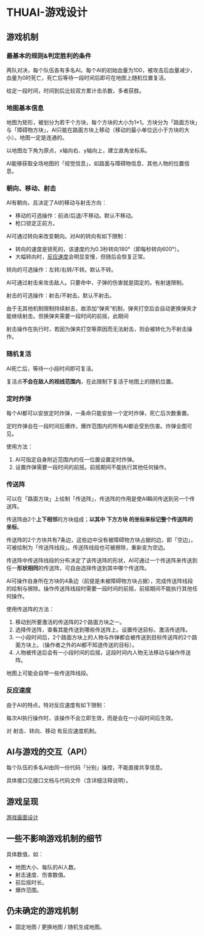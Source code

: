 # THUAI-游戏设计

## 游戏机制

### 最基本的规则&判定胜利的条件

两队对决，每个队伍各有多名AI。每个AI的初始血量为100，被攻击后血量减少，血量为0时死亡，死亡后等待一段时间后即可在地图上随机位置复活。

给定一段时间，时间到后比较双方累计击杀数，多者获胜。

### 地图基本信息

地图为矩形，被划分为若干个方块，每个方块的大小为1*1。方块分为「路面方块」与「障碍物方块」，AI只能在路面方块上移动（移动的最小单位远小于方块的大小）。地图一定是连通的。

以地图左下角为原点，x轴向右、y轴向上，建立直角坐标系。

AI能够获取全场地图的「视觉信息」，如路面与障碍物信息、其他人物的位置信息。

### 朝向、移动、射击

AI有朝向，且决定了AI的移动与射击方向：

- 移动的可选操作：前进/后退/不移动。默认不移动。
- 枪口锁定正前方。

AI可通过转向来改变朝向。对AI的转向有如下限制：

- 转向的速度是锁死的，该速度约为0.3秒转向180°（即每秒转向600°）。
- 大幅转向时，[反应速度](#反应速度)会明显变慢，但随后会恢复正常。

转向的可选操作：左转/右转/不转。默认不转。

AI可通过射击来攻击敌人。只要命中，子弹的伤害就是固定的。有射速限制。

射击的可选操作：射击/不射击。默认不射击。

由于无其他机制限制持续射击，故添加“弹夹”机制，弹夹打空后会自动更换弹夹才能继续射击。但换弹夹需要一段时间的前摇，此期间

射击操作在执行时，若因为弹夹打空等原因而无法射击，则会被转化为不射击操作。

### 随机复活

AI死亡后，等待一小段时间即可复活。

复活点**不会在敌人的视线范围内**，在此限制下复活于地图上的随机位置。

### 定时炸弹

每个AI都可以安放定时炸弹，一条命只能安放一个定时炸弹，死亡后次数重置。

定时炸弹会在一段时间后爆炸，爆炸范围内的所有AI都会受到伤害。炸弹全图可见。

使用方法：
1. AI可指定自身附近范围内的任一位置设置定时炸弹。
2. 设置炸弹需要一段时间的前摇。前摇期间不能执行其他任何操作。

### 传送阵

可以在「路面方块」上绘制「传送阵」，传送阵的作用是使AI瞬间传送到另一个传送阵。

传送阵由2个**上下相邻**的方块组成；**以其中 下方方块 的坐标来标记整个传送阵的坐标**。

传送阵的2个方块共有7条边，这些边中没有被障碍物方块占据的边，即「空边」，可被绘制为「传送阵线段」。传送阵线段也可被擦除，重新变为空边。

传送阵中传送阵线段的分布决定了该传送阵的形状，AI可通过一个传送阵来传送到任一**形状相同**的传送阵，可自由选择传送到其中哪个传送阵。

AI可操作自身所在方块的4条边（前提是未被障碍物方块占据），完成传送阵线段的绘制与擦除。操作传送阵线段时需要一段时间的前摇，前摇期间不能执行其他任何操作。

使用传送阵的方法：
1. 移动到所要激活的传送阵的2个路面方块之一。
2. 选择传送阵，查看其能传送到哪些传送阵上。设置传送目标，激活传送阵。
3. 一小段时间后，2个路面方块上的人物与炸弹都会被传送到目标传送阵的2个路面方块上。（操作者之外的AI都不知道传送的目标）。
4. 人物被传送后会有一小段时间的后摇，这段时间内人物无法移动与操作传送阵。

地图上可能会自带一些传送阵线段。

### 反应速度

由于AI的特点，特对反应速度有如下限制：

每次AI执行操作时，该操作不会立即生效，而是会在一小段时间后生效。

对 射击、转向、移动 有反应速度机制。

## AI与游戏的交互（API）

每个队伍的多名AI由同一份代码「分别」操控，不能直接共享信息。

具体接口见接口文档与代码文件（含详细注释说明）。

## 游戏呈现

[游戏画面设计](游戏画面设计.md)

## 一些不影响游戏机制的细节

具体数值，如：

- 地图大小、每队的AI人数。
- 射击速度、伤害数值。
- 前后摇时长。
- 爆炸范围。

## 仍未确定的游戏机制

- 固定地图 / 更换地图 / 随机生成地图。
